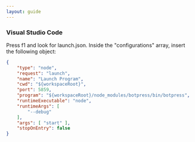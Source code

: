 ```yaml
---
layout: guide
---
```


### Visual Studio Code <a class="toc" id="toc-visual-studio-code" href="#toc-visual-studio-code"></a>
Press f1 and look for launch.json. Inside the "configurations" array, insert the following object:
```json
{
    "type": "node",
    "request": "launch",
    "name": "Launch Program",
    "cwd": "${workspaceRoot}",
    "port": 5859,
    "program": "${workspaceRoot}/node_modules/botpress/bin/botpress",
    "runtimeExecutable": "node",
    "runtimeArgs": [
        "--debug"
    ],
    "args": [ "start" ],
    "stopOnEntry": false
}
```
